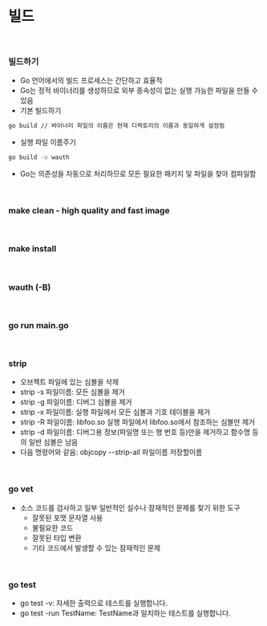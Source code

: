 
# 빌드
<br/>

### 빌드하기
  + Go 언어에서의 빌드 프로세스는 간단하고 효율적
  + Go는 정적 바이너리를 생성하므로 외부 종속성이 없는 실행 가능한 파일을 만들 수 있음
  + 기본 빌드하기
  ```bash
  go build // 바이너리 파일의 이름은 현재 디렉토리의 이름과 동일하게 설정됨
  ```
  + 실행 파일 이름주기
  ```bash
  go build -o wauth
  ```
  + Go는 의존성을 자동으로 처리하므로 모든 필요한 패키지 및 파일을 찾아 컴파일함
<br/>

### make clean - high quality and fast image
<br/>

### make install
<br/>

### wauth (-B)
<br/>

### go run main.go
<br/>

### strip
  + 오브젝트 파일에 있는 심볼을 삭제
  + strip -s 파일이름: 모든 심볼을 제거
  + strip -g 파일이름: 디버그 심볼을 제거
  + strip -x 파일이름: 실행 파일에서 모든 심볼과 기호 테이블을 제거
  + strip -R 파일이름: libfoo.so 실행 파일에서 libfoo.so에서 참조하는 심볼만 제거
  + strip -d 파일이름: 디버그용 정보(파일명 또는 행 번호 등)만을 제거하고 함수명 등의 일반 심볼은 남음
  + 다음 명령어와 같음: objcopy --strip-all 파일이름 저장할이름
<br/>

### go vet
  + 소스 코드를 검사하고 일부 일반적인 실수나 잠재적인 문제를 찾기 위한 도구
    * 잘못된 포맷 문자열 사용
	* 불필요한 코드
	* 잘못된 타입 변환
	* 기타 코드에서 발생할 수 있는 잠재적인 문제
<br/>

### go test
  + go test -v: 자세한 출력으로 테스트를 실행합니다.
  + go test -run TestName: TestName과 일치하는 테스트를 실행합니다.